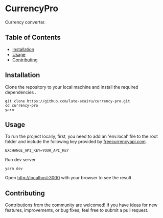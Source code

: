 # CurrencyPro

Currency converter.

## Table of Contents

- [Installation](#installation)
- [Usage](#usage)
- [Contributing](#contributing)

## Installation

Clone the repository to your local machine and install the required dependencies .

```
git clone https://github.com/late-exairu/currency-pro.git
cd currency-pro
yarn
```

## Usage

To run the project locally, first, you need to add an 'env.local' file to the root folder and include the following key provided by [freecurrencyapi.com](https://freecurrencyapi.com/).

```
EXCHANGE_API_KEY=YOUR_API_KEY

```

Run dev server

```
yarn dev
```

Open [http://localhost:3000](http://localhost:3000) with your browser to see the result

## Contributing

Contributions from the community are welcomed! If you have ideas for new features, improvements, or bug fixes, feel free to submit a pull request.
